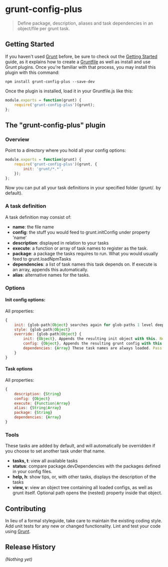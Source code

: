 # grunt-config-plus

> Define package, description, aliases and task dependencies in an object/file per grunt task.

## Getting Started
If you haven't used [Grunt](http://gruntjs.com/) before, be sure to check out the [Getting Started](http://gruntjs.com/getting-started) guide, as it explains how to create a [Gruntfile](http://gruntjs.com/sample-gruntfile) as well as install and use Grunt plugins. Once you're familiar with that process, you may install this plugin with this command:

```shell
npm install grunt-config-plus --save-dev
```

Once the plugin is installed, load it in your Gruntfile.js like this:

```js
module.exports = function(grunt) {
    require('grunt-config-plus')(grunt);
};
```

## The "grunt-config-plus" plugin

### Overview

Point to a directory where you hold all your config options:

```js
module.exports = function(grunt) {
    require('grunt-config-plus')(grunt, {
        init: 'grunt/*.*',
    });
};
```

Now you can put all your task definitions in your specified folder (grunt/*.* by default).

### A task definition

A task definition may consist of:

* __name__: the file name
* __config__: the stuff you would feed to grunt.initConfig under property 'name'
* __description__: displayed in relation to your tasks
* __execute__: a function or array of task names to register as the task.
* __package__: a package the tasks requires to run. What you would usually feed to grunt.loadNpmTasks
* __dependencies__: a list of task names this task depends on. If execute is an array, appends this automatically.
* __alias__: alternative names for the tasks.

### Options

#### Init config options:

All properties:
```js
{
    init: {glob-path|Object} searches again for glob-paths 1 level deep
    style: {glob-path|Object}
    override: {glob-path|Object} {
        init: {Object}, Appends the resulting init object with this. Nested objects are possible.
        config: {Object}, Appends the resulting grunt config with this. Nested objects are possible.
        dependencies: {Array} These task names are always loaded. Pass * to load all tasks.
    }
}
```


#### Task options

All properties:

```js
{
    description: {String}
    config: {Object}
    execute: {Function|Array}
    alias: {String|Array}
    package: {String}
    dependencies: {Array}
}
```

### Tools
These tasks are added by default, and will automatically be overridden if you choose to set another task under that name.

* __tasks, t__: view all available tasks
* __status__: compare package.devDependencies with the packages defined in your config files.
* __help, h__: show tips, or, with other tasks, displays the description of the tasks
* __view, v__: view an object tree containing all loaded configs, as well as grunt itself. Optional path opens the (nested) property inside that object.

## Contributing
In lieu of a formal styleguide, take care to maintain the existing coding style. Add unit tests for any new or changed functionality. Lint and test your code using [Grunt](http://gruntjs.com/).

## Release History
_(Nothing yet)_
